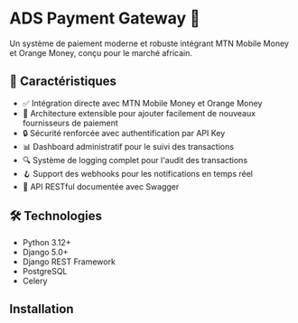  
# ADS Payment Gateway 🏦

Un système de paiement moderne et robuste intégrant MTN Mobile Money et Orange Money, conçu pour le marché africain.


## 🌟 Caractéristiques

- ✅ Intégration directe avec MTN Mobile Money et Orange Money
- 🔄 Architecture extensible pour ajouter facilement de nouveaux fournisseurs de paiement
- 🔒 Sécurité renforcée avec authentification par API Key
- 📊 Dashboard administratif pour le suivi des transactions
- 🔍 Système de logging complet pour l'audit des transactions
- 🪝 Support des webhooks pour les notifications en temps réel
- 📱 API RESTful documentée avec Swagger


## 🛠️ Technologies

- Python 3.12+
- Django 5.0+
- Django REST Framework
- PostgreSQL
- Celery 


## Installation

<!-- ```bash
# Cloner le repository
git clone https://github.com/votre-username/ads-payment-gateway.git

# Créer l'environnement virtuel
python -m venv venv
source venv/bin/activate  # ou `venv\Scripts\activate` sous Windows

# Installer les dépendances
pip install -r requirements.txt

# Configurer les variables d'environnement
cp .env.example .env

# Lancer les migrations
python manage.py migrate

# Démarrer le serveur
python manage.py runserver -->